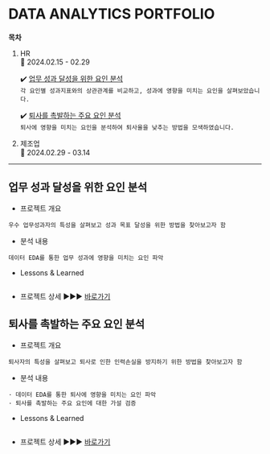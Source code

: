 # DATA ANALYTICS PORTFOLIO 
**목차**

1. HR  
:calendar: 2024.02.15 - 02.29

   ✔️ [업무 성과 달성을 위한 요인 분석](#업무-성과-달성을-위한-요인-분석)  
    ```각 요인별 성과지표와의 상관관계를 비교하고, 성과에 영향을 미치는 요인을 살펴보았습니다.```

    ✔️ [퇴사를 촉발하는 주요 요인 분석](#퇴사를-촉발하는-주요-요인-분석)  
    ```퇴사에 영향을 미치는 요인을 분석하여 퇴사율을 낮추는 방법을 모색하였습니다.```

2. 제조업  
:calendar: 2024.02.29 - 03.14  


---
## 업무 성과 달성을 위한 요인 분석  

- 프로젝트 개요
```
우수 업무성과자의 특성을 살펴보고 성과 목표 달성을 위한 방법을 찾아보고자 함
```

- 분석 내용
```
데이터 EDA를 통한 업무 성과에 영향을 미치는 요인 파악
```

- Lessons & Learned
```
```

- 프로젝트 상세 ▶▶▶ [바로가기](https://github.com/HANISY/Portfolio/blob/main/Performance_Rating)  
  

## 퇴사를 촉발하는 주요 요인 분석
- 프로젝트 개요
```
퇴사자의 특성을 살펴보고 퇴사로 인한 인력손실을 방지하기 위한 방법을 찾아보고자 함
```

- 분석 내용
```
· 데이터 EDA를 통한 퇴사에 영향을 미치는 요인 파악
· 퇴사를 촉발하는 주요 요인에 대한 가설 검증
```

- Lessons & Learned
```
```
- 프로젝트 상세 ▶▶▶ [바로가기](https://github.com/HANISY/Portfolio/blob/main/Attrition)
